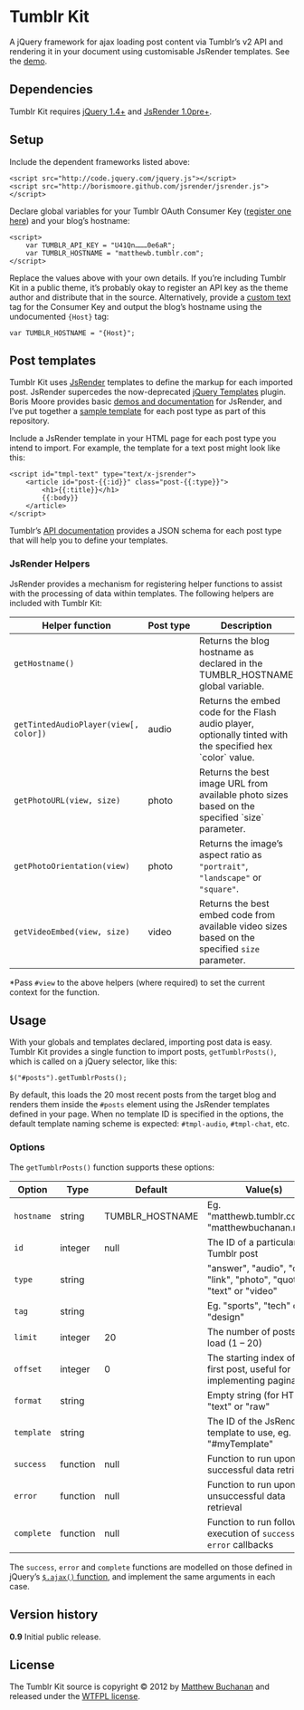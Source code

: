 Tumblr Kit
==========

A jQuery framework for ajax loading post content via Tumblr’s v2 API and rendering it in your document using customisable JsRender templates. See the [demo](https://dl.dropbox.com/u/25640/tumblr-kit/demo/index.html).

## Dependencies

Tumblr Kit requires [jQuery 1.4+](http://jquery.com) and [JsRender 1.0pre+](http://github.com/borismoore/jsrender/).

## Setup

Include the dependent frameworks listed above:

	<script src="http://code.jquery.com/jquery.js"></script>
	<script src="http://borismoore.github.com/jsrender/jsrender.js"></script>

Declare global variables for your Tumblr OAuth Consumer Key ([register one here](http://www.tumblr.com/oauth/apps)) and your blog’s hostname:

	<script>
		var TUMBLR_API_KEY = "U41Qn………0e6aR";
		var TUMBLR_HOSTNAME = "matthewb.tumblr.com";
	</script>

Replace the values above with your own details. If you’re including Tumblr Kit in a public theme, it’s probably okay to register an API key as the theme author and distribute that in the source. Alternatively, provide a [custom text](http://www.tumblr.com/docs/en/custom_themes#appearance-options) tag for the Consumer Key and output the blog’s hostname using the undocumented `{Host}` tag:

	var TUMBLR_HOSTNAME = "{Host}";

## Post templates

Tumblr Kit uses [JsRender](http://github.com/borismoore/jsrender) templates to define the markup for each imported post. JsRender supercedes the now-deprecated [jQuery Templates](http://api.jquery.com/jQuery.template/) plugin. Boris Moore provides basic [demos and documentation](http://borismoore.github.com/jsrender/demos/) for JsRender, and I’ve put together a [sample template](http://github.com/matthewbuchanan/tumblr-kit/blob/master/sample-jsrender-templates.md) for each post type as part of this repository.

Include a JsRender template in your HTML page for each post type you intend to import. For example, the template for a text post might look like this:

	<script id="tmpl-text" type="text/x-jsrender">
		<article id="post-{{:id}}" class="post-{{:type}}">
			<h1>{{:title}}</h1>
			{{:body}}
		</article>
	</script>

Tumblr’s [API documentation](http://www.tumblr.com/docs/en/api/v2#text-posts) provides a JSON schema for each post type that will help you to define your templates.

### JsRender Helpers

JsRender provides a mechanism for registering helper functions to assist with the processing of data within templates. The following helpers are included with Tumblr Kit:

<table>
	<thead>
		<tr>
			<th>Helper function</th>
			<th>Post&nbsp;type</th>
			<th>Description</th>
		</tr>
	</thead>
	<tbody>
		<tr>
			<td><code>getHostname()</code></td>
			<td></td>
    	<td>Returns the blog hostname as declared in the TUMBLR_HOSTNAME global variable.</td>
		</tr>
		<tr>
			<td><code>getTintedAudioPlayer(view[, color])</code></td>
			<td>audio</td>
    	<td>Returns the embed code for the Flash audio player, optionally tinted with the specified hex `color` value.</td>
		</tr>
		<tr>
			<td><code>getPhotoURL(view, size)</code></td>
			<td>photo</td>
    	<td>Returns the best image URL from available photo sizes based on the specified `size` parameter.</td>
		</tr>
		<tr>
			<td><code>getPhotoOrientation(view)</code></td>
			<td>photo</td>
    	<td>Returns the image’s aspect ratio as <code>"portrait"</code>, <code>"landscape"</code> or <code>"square"</code>.</td>
		</tr>
		<tr>
			<td><code>getVideoEmbed(view, size)</code></td>
			<td>video</td>
    	<td>Returns the best embed code from available video sizes based on the specified <code>size</code> parameter.</td>
		</tr>
	</tbody>
</table>

*Pass `#view` to the above helpers (where required) to set the current context for the function.

## Usage

With your globals and templates declared, importing post data is easy. Tumblr Kit provides a single function to import posts, `getTumblrPosts()`, which is called on a jQuery selector, like this:

	$("#posts").getTumblrPosts();

By default, this loads the 20 most recent posts from the target blog and renders them inside the `#posts` element using the JsRender templates defined in your page. When no template ID is specified in the options, the default template naming scheme is expected: `#tmpl-audio`, `#tmpl-chat`, etc.

### Options

The `getTumblrPosts()` function supports these options:

<table>
	<thead>
		<tr>
			<th>Option</th>
			<th>Type</th>
			<th>Default</th>
			<th>Value(s)</th>
		</tr>
	</thead>
	<tbody>
		<tr>
			<td><code>hostname</code></td>
			<td>string</td>
			<td>TUMBLR_HOSTNAME</td>
    	<td>Eg. "matthewb.tumblr.com", "matthewbuchanan.name"</td>
		</tr>
		<tr>
			<td><code>id</code></td>
			<td>integer</td>
			<td>null</td>
    	<td>The ID of a particular Tumblr post</td>
		</tr>
		<tr>
			<td><code>type</code></td>
			<td>string</td>
			<td></td>
    	<td>"answer", "audio", "chat", "link", "photo", "quote", "text" or "video"</td>
		</tr>
		<tr>
			<td><code>tag</code></td>
			<td>string</td>
			<td></td>
    	<td>Eg. "sports", "tech" or "design"</td>
		</tr>
		<tr>
			<td><code>limit</code></td>
			<td>integer</td>
			<td>20</td>
    	<td>The number of posts to load (1 – 20)</td>
		</tr>
		<tr>
			<td><code>offset</code></td>
			<td>integer</td>
			<td>0</td>
    	<td>The starting index of the first post, useful for implementing pagination</td>
		</tr>
		<tr>
			<td><code>format</code></td>
			<td>string</td>
			<td></td>
    	<td>Empty string (for HTML), "text" or "raw"</td>
		</tr>
		<tr>
			<td><code>template</code></td>
			<td>string</td>
			<td></td>
    	<td>The ID of the JsRender template to use, eg. "#myTemplate"</td>
		</tr>
		<tr>
			<td><code>success</code></td>
			<td>function</td>
			<td>null</td>
    	<td>Function to run upon successful data retrieval</td>
		</tr>
		<tr>
			<td><code>error</code></td>
			<td>function</td>
			<td>null</td>
    	<td>Function to run upon unsuccessful data retrieval</td>
		</tr>
		<tr>
			<td><code>complete</code></td>
			<td>function</td>
			<td>null</td>
    	<td>Function to run following execution of <code>success</code> and <code>error</code> callbacks</td>
		</tr>
	</tbody>
</table>

The `success`, `error`	 and `complete` functions are modelled on those defined in jQuery’s [`$.ajax()` function](http://api.jquery.com/jQuery.ajax/), and implement the same arguments in each case.

## Version history

**0.9** Initial public release.

## License

The Tumblr Kit source is copyright © 2012 by [Matthew Buchanan](http://matthewbuchanan.name) and released under the [WTFPL license](http://sam.zoy.org/wtfpl/).